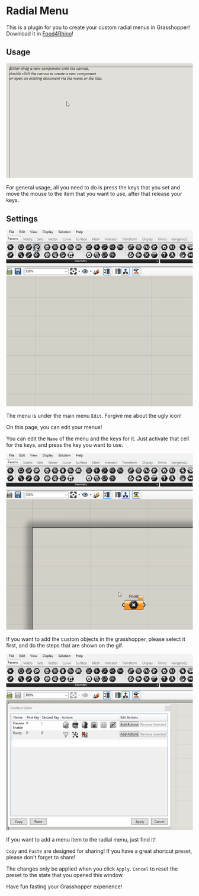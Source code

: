 # Radial Menu

This is a plugin for you to create your custom radial menus in Grasshopper! Download it in [Food4Rhino](https://www.food4rhino.com/en/app/radialmenu?lang=en)!

## Usage

![](Gifs/Usage.gif)

For general usage, all you need to do is press the keys that you set and move the mouse to the item that you want to use, after that release your keys.

## Settings

![](Gifs/Menu.gif)

The menu is under the main menu `Edit`. Forgive me about the ugly icon!

On this page, you can edit your menus!

You can edit the `Name` of the menu and the keys for it. Just activate that cell for the keys, and press the key you want to use.

![](Gifs/AddObject.gif)

If you want to add the custom objects in the grasshopper, please select it first, and do the steps that are shown on the gif.

![](Gifs/AddMenuItemAndDelete.gif)

If you want to add a menu item to the radial menu, just find it!

`Copy` and `Paste` are designed for sharing! If you have a great shortcut preset, please don't forget to share!

The changes only be applied when you click `Apply`. `Cancel` to reset the preset to the state that you opened this window.

Have fun fasting your Grasshopper experience!